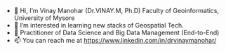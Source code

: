 - 👋 Hi, I’m Vinay Manohar (Dr.VINAY.M, Ph.D)
          Faculty of Geoinformatics, University of Mysore
- 👀 I’m interested in learning new stacks of Geospatial Tech.
- 👀 Practitioner of Data Science and Big Data Management (End-to-End)
- 📫 You can reach me at https://www.linkedin.com/in/drvinaymanohar/

<!---
Vinaymanohar/Vinaymanohar is a ✨ special ✨ repository because its `README.md` (this file) appears on your GitHub profile.
You can click the Preview link to take a look at your changes.
--->


